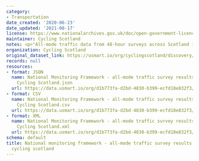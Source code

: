 ```yaml
---
category:
- Transportation
date_created: '2020-06-23'
date_updated: '2021-08-17'
license: https://www.nationalarchives.gov.uk/doc/open-government-licence/version/3/
maintainer: Cycling Scotland
notes: <p>"All-mode traffic data from 48-hour surveys across Scotland in May 2020"</p>
organization: Cycling Scotland
original_dataset_link: https://usmart.io/org/cyclingscotland/discovery/discovery-view-detail/efd6da79-b22b-404b-86f4-dfd2987ba92e
records: null
resources:
- format: JSON
  name: National Monitoring Framework - all-mode traffic survey results May 2020 -
    Cycling Scotland.json
  url: https://data.usmart.io/org/d1b773fa-d2bd-4830-b399-ecfd18e832f3/resource?resourceGUID=760da945-e4cf-412d-bf14-f65396ed2a7a
- format: CSV
  name: National Monitoring Framework - all-mode traffic survey results May 2020 -
    Cycling Scotland.csv
  url: https://data.usmart.io/org/d1b773fa-d2bd-4830-b399-ecfd18e832f3/resource?resourceGUID=84290449-061c-417c-bbd5-f9405736abc4
- format: XML
  name: National Monitoring Framework - all-mode traffic survey results May 2020 -
    Cycling Scotland.xml
  url: https://data.usmart.io/org/d1b773fa-d2bd-4830-b399-ecfd18e832f3/resource?resourceGUID=b00b0df0-fbdf-47aa-833d-1eea8e7bef50
schema: default
title: National monitoring framework - all-mode traffic survey results may 2020 -
  cycling scotland
---
```

